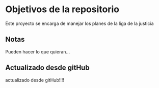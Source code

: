 # Objetivos de la repositorio

Este proyecto se encarga de manejar los planes de la liga de la justicia


## Notas
Pueden hacer lo que quieran...

## Actualizado desde gitHub
actualizado desde gitHub!!!!
